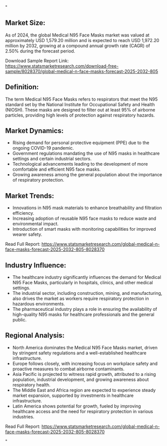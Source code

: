 "<HTML><h2>Market Size:</h2>
<p>As of 2024, the global Medical N95 Face Masks market was valued at approximately USD 1,579.20 million and is expected to reach USD 1,972.20 million by 2032, growing at a compound annual growth rate (CAGR) of 2.50% during the forecast period.</p>
<p>Download Sample Report Link: <a href='https://www.statsmarketresearch.com/download-free-sample/8028370/global-medical-n-face-masks-forecast-2025-2032-805'>https://www.statsmarketresearch.com/download-free-sample/8028370/global-medical-n-face-masks-forecast-2025-2032-805</a></p> 

<h2>Definition:</h2>
<p>The term Medical N95 Face Masks refers to respirators that meet the N95 standard set by the National Institute for Occupational Safety and Health (NIOSH). These masks are designed to filter out at least 95% of airborne particles, providing high levels of protection against respiratory hazards.</p>

<h2>Market Dynamics:</h2>
<ul>
<li>Rising demand for personal protective equipment (PPE) due to the ongoing COVID-19 pandemic.</li>
<li>Government regulations mandating the use of N95 masks in healthcare settings and certain industrial sectors.</li>
<li>Technological advancements leading to the development of more comfortable and efficient N95 face masks.</li>
<li>Growing awareness among the general population about the importance of respiratory protection.</li>
</ul>

<h2>Market Trends:</h2>
<ul>
<li>Innovations in N95 mask materials to enhance breathability and filtration efficiency.</li>
<li>Increasing adoption of reusable N95 face masks to reduce waste and environmental impact.</li>
<li>Introduction of smart masks with monitoring capabilities for improved wearer safety.</li>
</ul>
<p>Read Full Report: <a href='https://www.statsmarketresearch.com/global-medical-n-face-masks-forecast-2025-2032-805-8028370'>https://www.statsmarketresearch.com/global-medical-n-face-masks-forecast-2025-2032-805-8028370</a></p>

<h2>Industry Influence:</h2>
<ul>
<li>The healthcare industry significantly influences the demand for Medical N95 Face Masks, particularly in hospitals, clinics, and other medical settings.</li>
<li>The industrial sector, including construction, mining, and manufacturing, also drives the market as workers require respiratory protection in hazardous environments.</li>
<li>The pharmaceutical industry plays a role in ensuring the availability of high-quality N95 masks for healthcare professionals and the general public.</li>
</ul>

<h2>Regional Analysis:</h2>
<ul>
<li>North America dominates the Medical N95 Face Masks market, driven by stringent safety regulations and a well-established healthcare infrastructure.</li>
<li>Europe follows closely, with increasing focus on workplace safety and proactive measures to combat airborne contaminants.</li>
<li>Asia Pacific is projected to witness rapid growth, attributed to a rising population, industrial development, and growing awareness about respiratory health.</li>
<li>The Middle East and Africa region are expected to experience steady market expansion, supported by investments in healthcare infrastructure.</li>
<li>Latin America shows potential for growth, fueled by improving healthcare access and the need for respiratory protection in various industries.</li>
</ul>
<p>Read Full Report: <a href='https://www.statsmarketresearch.com/global-medical-n-face-masks-forecast-2025-2032-805-8028370'>https://www.statsmarketresearch.com/global-medical-n-face-masks-forecast-2025-2032-805-8028370</a></p></HTML>"
